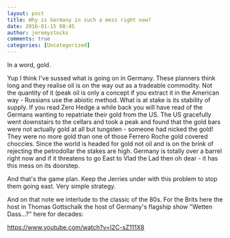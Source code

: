```yaml
---
layout: post
title: Why is Germany in such a mess right now?
date: 2016-01-15 08:45
author: jeremystocks
comments: true
categories: [Uncategorized]
---
```

In a word, gold.

Yup I think I've sussed what is going on in Germany. These planners think long and they realise oil is on the way out as a tradeable commodity. Not the quantity of it (peak oil is only a concept if you extract it in the American way - Russians use the abiotic method. What is at stake is its stability of supply. If you read Zero Hedge a while back you will have read of the Germans wanting to repatriate their gold from the US. The US gracefully went downstairs to the cellars and took a peak and found that the gold bars were not actually gold at all but tungsten - someone had nicked the gold! They were no more gold than one of those Ferrero Roche gold covered choccies. Since the world is headed for gold not oil and is on the brink of rejecting the petrodollar the stakes are high. Germany is totally over a barrel right now and if it threatens to go East to Vlad the Lad then oh dear - it has this mess on its doorstep.

And that's the game plan. Keep the Jerries under with this problem to stop them going east. Very simple strategy.

And on that note we interlude to the classic of the 80s. For the Brits here the host in Thomas Gottschalk the host of Germany's flagship show "Wetten Dass...?" here for decades:

https://www.youtube.com/watch?v=I2C-sZ111X8

&nbsp;
